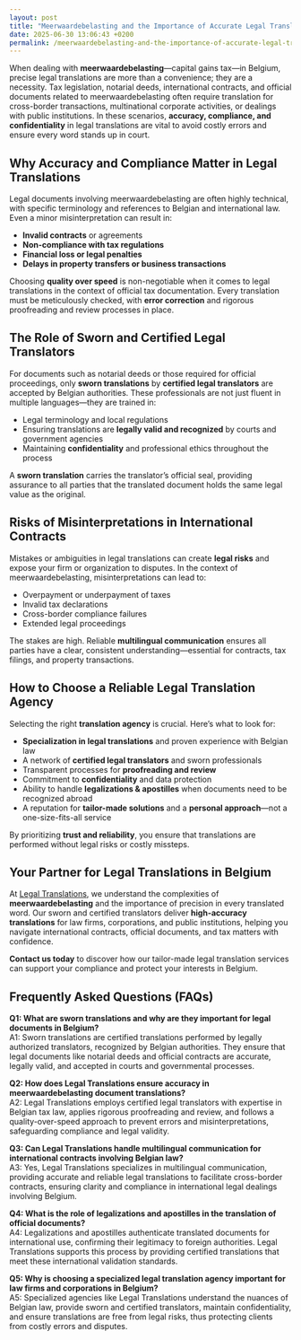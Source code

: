 ```yaml
---
layout: post
title: "Meerwaardebelasting and the Importance of Accurate Legal Translations"
date: 2025-06-30 13:06:43 +0200
permalink: /meerwaardebelasting-and-the-importance-of-accurate-legal-translations/
---
```

When dealing with **meerwaardebelasting**—capital gains tax—in Belgium, precise legal translations are more than a convenience; they are a necessity. Tax legislation, notarial deeds, international contracts, and official documents related to meerwaardebelasting often require translation for cross-border transactions, multinational corporate activities, or dealings with public institutions. In these scenarios, **accuracy, compliance, and confidentiality** in legal translations are vital to avoid costly errors and ensure every word stands up in court.

## Why Accuracy and Compliance Matter in Legal Translations

Legal documents involving meerwaardebelasting are often highly technical, with specific terminology and references to Belgian and international law. Even a minor misinterpretation can result in:

- **Invalid contracts** or agreements
- **Non-compliance with tax regulations**
- **Financial loss or legal penalties**
- **Delays in property transfers or business transactions**

Choosing **quality over speed** is non-negotiable when it comes to legal translations in the context of official tax documentation. Every translation must be meticulously checked, with **error correction** and rigorous proofreading and review processes in place.

## The Role of Sworn and Certified Legal Translators

For documents such as notarial deeds or those required for official proceedings, only **sworn translations** by **certified legal translators** are accepted by Belgian authorities. These professionals are not just fluent in multiple languages—they are trained in:

- Legal terminology and local regulations
- Ensuring translations are **legally valid and recognized** by courts and government agencies
- Maintaining **confidentiality** and professional ethics throughout the process

A **sworn translation** carries the translator’s official seal, providing assurance to all parties that the translated document holds the same legal value as the original.

## Risks of Misinterpretations in International Contracts

Mistakes or ambiguities in legal translations can create **legal risks** and expose your firm or organization to disputes. In the context of meerwaardebelasting, misinterpretations can lead to:

- Overpayment or underpayment of taxes
- Invalid tax declarations
- Cross-border compliance failures
- Extended legal proceedings

The stakes are high. Reliable **multilingual communication** ensures all parties have a clear, consistent understanding—essential for contracts, tax filings, and property transactions.

## How to Choose a Reliable Legal Translation Agency

Selecting the right **translation agency** is crucial. Here’s what to look for:

- **Specialization in legal translations** and proven experience with Belgian law
- A network of **certified legal translators** and sworn professionals
- Transparent processes for **proofreading and review**
- Commitment to **confidentiality** and data protection
- Ability to handle **legalizations & apostilles** when documents need to be recognized abroad
- A reputation for **tailor-made solutions** and a **personal approach**—not a one-size-fits-all service

By prioritizing **trust and reliability**, you ensure that translations are performed without legal risks or costly missteps.

## Your Partner for Legal Translations in Belgium

At [Legal Translations](https://www.legaltranslations.be/), we understand the complexities of **meerwaardebelasting** and the importance of precision in every translated word. Our sworn and certified translators deliver **high-accuracy translations** for law firms, corporations, and public institutions, helping you navigate international contracts, official documents, and tax matters with confidence.

**Contact us today** to discover how our tailor-made legal translation services can support your compliance and protect your interests in Belgium.

## Frequently Asked Questions (FAQs)

**Q1: What are sworn translations and why are they important for legal documents in Belgium?**  
A1: Sworn translations are certified translations performed by legally authorized translators, recognized by Belgian authorities. They ensure that legal documents like notarial deeds and official contracts are accurate, legally valid, and accepted in courts and governmental processes.

**Q2: How does Legal Translations ensure accuracy in meerwaardebelasting document translations?**  
A2: Legal Translations employs certified legal translators with expertise in Belgian tax law, applies rigorous proofreading and review, and follows a quality-over-speed approach to prevent errors and misinterpretations, safeguarding compliance and legal validity.

**Q3: Can Legal Translations handle multilingual communication for international contracts involving Belgian law?**  
A3: Yes, Legal Translations specializes in multilingual communication, providing accurate and reliable legal translations to facilitate cross-border contracts, ensuring clarity and compliance in international legal dealings involving Belgium.

**Q4: What is the role of legalizations and apostilles in the translation of official documents?**  
A4: Legalizations and apostilles authenticate translated documents for international use, confirming their legitimacy to foreign authorities. Legal Translations supports this process by providing certified translations that meet these international validation standards.

**Q5: Why is choosing a specialized legal translation agency important for law firms and corporations in Belgium?**  
A5: Specialized agencies like Legal Translations understand the nuances of Belgian law, provide sworn and certified translators, maintain confidentiality, and ensure translations are free from legal risks, thus protecting clients from costly errors and disputes.

<script type="application/ld+json">
{
  "@context": "https://schema.org",
  "@type": "BlogPosting",
  "headline": "Meerwaardebelasting and the Importance of Accurate Legal Translations",
  "description": "Explore the critical role of sworn and certified legal translations in Belgium for meerwaardebelasting documents, ensuring accuracy, compliance, and legal validity.",
  "author": {
    "@type": "Person",
    "name": "Legal Translations"
  },
  "publisher": {
    "@type": "Organization",
    "name": "Legal Translations",
    "url": "https://www.legaltranslations.be/"
  },
  "mainEntityOfPage": {
    "@type": "WebPage",
    "@id": "https://www.legaltranslations.be/blog/meerwaardebelasting-legal-translations"
  },
  "datePublished": "2024-06-01",
  "dateModified": "2024-06-01",
  "keywords": "Sworn translations, Legal translations, Multilingual communication, International contracts, Notarial deeds, Official documents, Legalizations & apostilles, Proofreading and review, Translation strategy, Translation agency, Quality over speed, Tailor-made solutions and personal approach, Trust & reliability, Translations without legal risks, Error correction, Misinterpretations in international contracts",
  "inLanguage": "nl-BE"
}
</script>

<script type="application/ld+json">
{
  "@context": "https://schema.org",
  "@type": "FAQPage",
  "mainEntity": [
    {
      "@type": "Question",
      "name": "What are sworn translations and why are they important for legal documents in Belgium?",
      "acceptedAnswer": {
        "@type": "Answer",
        "text": "Sworn translations are certified translations performed by legally authorized translators, recognized by Belgian authorities. They ensure that legal documents like notarial deeds and official contracts are accurate, legally valid, and accepted in courts and governmental processes."
      }
    },
    {
      "@type": "Question",
      "name": "How does Legal Translations ensure accuracy in meerwaardebelasting document translations?",
      "acceptedAnswer": {
        "@type": "Answer",
        "text": "Legal Translations employs certified legal translators with expertise in Belgian tax law, applies rigorous proofreading and review, and follows a quality-over-speed approach to prevent errors and misinterpretations, safeguarding compliance and legal validity."
      }
    },
    {
      "@type": "Question",
      "name": "Can Legal Translations handle multilingual communication for international contracts involving Belgian law?",
      "acceptedAnswer": {
        "@type": "Answer",
        "text": "Yes, Legal Translations specializes in multilingual communication, providing accurate and reliable legal translations to facilitate cross-border contracts, ensuring clarity and compliance in international legal dealings involving Belgium."
      }
    },
    {
      "@type": "Question",
      "name": "What is the role of legalizations and apostilles in the translation of official documents?",
      "acceptedAnswer": {
        "@type": "Answer",
        "text": "Legalizations and apostilles authenticate translated documents for international use, confirming their legitimacy to foreign authorities. Legal Translations supports this process by providing certified translations that meet these international validation standards."
      }
    },
    {
      "@type": "Question",
      "name": "Why is choosing a specialized legal translation agency important for law firms and corporations in Belgium?",
      "acceptedAnswer": {
        "@type": "Answer",
        "text": "Specialized agencies like Legal Translations understand the nuances of Belgian law, provide sworn and certified translators, maintain confidentiality, and ensure translations are free from legal risks, thus protecting clients from costly errors and disputes."
      }
    }
  ]
}
</script>